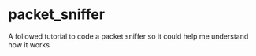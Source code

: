 # packet_sniffer
A followed tutorial to code a packet sniffer so it could help me understand how it works
